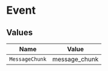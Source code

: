 # Event


## Values

| Name           | Value          |
| -------------- | -------------- |
| `MessageChunk` | message_chunk  |